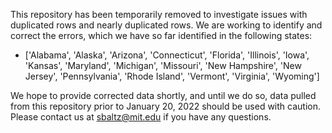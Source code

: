 This repository has been temporarily removed to investigate issues with duplicated rows and nearly duplicated rows. We are working to identify and correct the errors, which we have so far identified in the following states:

* ['Alabama', 'Alaska', 'Arizona', 'Connecticut', 'Florida', 'Illinois', 'Iowa', 'Kansas', 'Maryland', 'Michigan', 'Missouri', 'New Hampshire', 'New Jersey', 'Pennsylvania', 'Rhode Island', 'Vermont', 'Virginia', 'Wyoming']

We hope to provide corrected data shortly, and until we do so, data pulled from this repository prior to January 20, 2022 should be used with caution. Please contact us at sbaltz@mit.edu if you have any questions.